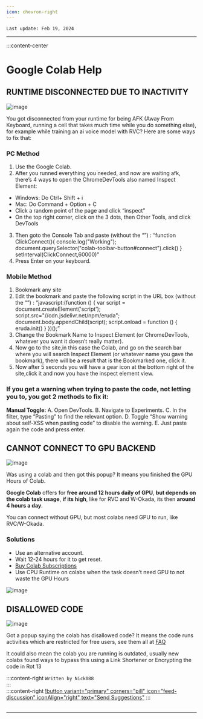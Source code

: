 ```yaml
---
icon: chevron-right
---
```


``Last update: Feb 19, 2024``
***
:::content-center

# Google Colab Help

## RUNTIME DISCONNECTED DUE TO INACTIVITY

![image](https://github.com/AIHubDocs/en/assets/91847579/a67f1fbc-e285-4708-bc81-030d98502b0e)

You got disconnected from your runtime for being AFK (Away From Keyboard, running a cell that takes much time while you do something else), for example while training an ai voice model with RVC? Here are some ways to fix that:

### **PC Method**

1. Use the Google Colab.
2. After you runned everything you needed, and now are waiting afk, there’s 4 ways to open the ChromeDevTools also named Inspect Element:
- Windows: Do Ctrl+ Shift + i
- Mac: Do Command + Option + C
- Click a random point of the page and click “inspect”
- On the top right corner, click on the 3 dots, then Other Tools, and click DevTools
3. Then goto the Console Tab and paste (without the “”) :
“function ClickConnect(){
console.log("Working"); 
document.querySelector("colab-toolbar-button#connect").click() 
}
setInterval(ClickConnect,60000)”
4. Press Enter on your keyboard.

### **Mobile Method**

1. Bookmark any site
2. Edit the bookmark and paste the following script in the URL box (without the “”) :
“javascript:(function () { 
    var script =  document.createElement('script');
    script.src="//cdn.jsdelivr.net/npm/eruda"; 
    document.body.appendChild(script);
    script.onload = function () { 
        eruda.init() 
    } 
})();”
4. Change the Bookmark Name to Inspect Element (or ChromeDevTools, whatever you want it doesn’t really matter).
5. Now go to the site,in this case the Colab, and go on the search bar where you will search Inspect Element (or whatever name you gave the bookmark), there will be a result that is the Bookmarked one, click it.
6. Now after 5 seconds you will have a gear icon at the bottom right of the site,click it and now you have the inspect element view.

### If you get a warning when trying to paste the code, not letting you to, you got 2 methods to fix it:
**Manual Toggle:**
  A. Open DevTools.
  B. Navigate to Experiments.
  C. In the filter, type “Pasting” to find the relevant option.
  D. Toggle “Show warning about self-XSS when pasting code” to disable the warning.
  E. Just paste again the code and press enter.


## CANNOT CONNECT TO GPU BACKEND

![image](https://github.com/AIHubDocs/en/assets/91847579/98d8dc7e-99e9-4596-ade4-f0bef40385d6)

Was using a colab and then got this popup? It means you finished the GPU Hours of Colab.

**Google Colab** offers for **free around 12 hours daily of GPU**,
**but depends on the colab task usage**,
**if its high**, like for RVC and W-Okada,
its then **around 4 hours a day**.

You can connect without GPU, but most colabs need GPU to run, like RVC/W-Okada.

### **Solutions**
- Use an alternative account.
- Wait 12-24 hours for it to get reset.
- [Buy Colab Subscriptions](https://colab.research.google.com/signup)
- Use CPU Runtime on colabs when the task doesn’t need GPU to not waste the GPU Hours

![image](https://github.com/AIHubDocs/en/assets/91847579/c6694b45-5bec-44d3-8360-2bf0559c5742)


## DISALLOWED CODE

![image](https://github.com/AIHubDocs/en/assets/91847579/c97cc6de-4eaf-4862-aeb3-27c203a4b780)

Got a popup saying the colab has disallowed code? It means the code runs activities which are restricted for free users, see them all at [FAQ](https://research.google.com/colaboratory/faq.html#limitations-and-restrictions)

It could also mean the colab you are running is outdated, usually new colabs found ways to bypass this using a Link Shortener or Encrypting the code in Rot 13


:::content-right
``Written by Nick088``    
:::
‎   
:::content-right
[!button variant="primary" corners="pill" icon="feed-discussion" iconAlign="right" text="Send Suggestions"](http://aihubdocs.github.io/en/#contributions)
:::
‎   
‎   
***
